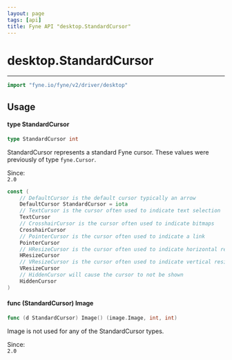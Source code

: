 ```yaml
---
layout: page
tags: [api]
title: Fyne API "desktop.StandardCursor"
---
```


# desktop.StandardCursor
---
```go
import "fyne.io/fyne/v2/driver/desktop"
```

## Usage

#### type StandardCursor

```go
type StandardCursor int
```

StandardCursor represents a standard Fyne cursor. These values were previously of type `fyne.Cursor`.


<div class="since">Since: <code>
2.0</code></div>

```go
const (
	// DefaultCursor is the default cursor typically an arrow
	DefaultCursor StandardCursor = iota
	// TextCursor is the cursor often used to indicate text selection
	TextCursor
	// CrosshairCursor is the cursor often used to indicate bitmaps
	CrosshairCursor
	// PointerCursor is the cursor often used to indicate a link
	PointerCursor
	// HResizeCursor is the cursor often used to indicate horizontal resize
	HResizeCursor
	// VResizeCursor is the cursor often used to indicate vertical resize
	VResizeCursor
	// HiddenCursor will cause the cursor to not be shown
	HiddenCursor
)
```

#### func (StandardCursor) Image

```go
func (d StandardCursor) Image() (image.Image, int, int)
```
Image is not used for any of the StandardCursor types.


<div class="since">Since: <code>
2.0</code></div>
